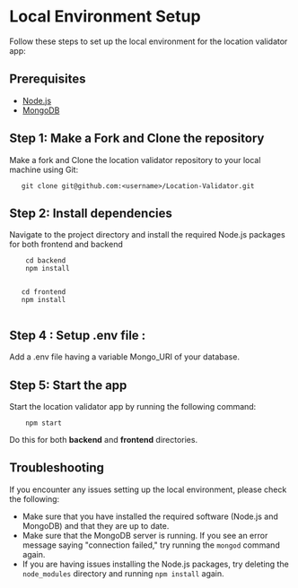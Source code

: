 # Local Environment Setup

Follow these steps to set up the local environment for the location validator app:

## Prerequisites

- [Node.js](https://nodejs.org/)
- [MongoDB](https://www.mongodb.com/)

## Step 1: Make a Fork and Clone the repository

Make a fork and Clone the location validator repository to your local machine using Git:

```  console 
   git clone git@github.com:<username>/Location-Validator.git
```
   
   

## Step 2: Install dependencies

Navigate to the project directory and install the required Node.js packages for both frontend and backend


``` console
    cd backend
    npm install
    
```
    
    
    
 ``` console
    cd frontend
    npm install
    
 ```
    
    
## Step 4 : Setup .env file :

Add a .env file having a variable Mongo_URI of your database.

## Step 5: Start the app

Start the location validator app by running the following command:


``` console
    npm start
 ````
  
  
Do this for both <b>backend</b> and <b>frontend</b> directories.

## Troubleshooting

If you encounter any issues setting up the local environment, please check the following:

- Make sure that you have installed the required software (Node.js and MongoDB) and that they are up to date.
- Make sure that the MongoDB server is running. If you see an error message saying "connection failed," try running the `mongod` command again.
- If you are having issues installing the Node.js packages, try deleting the `node_modules` directory and running `npm install` again.
